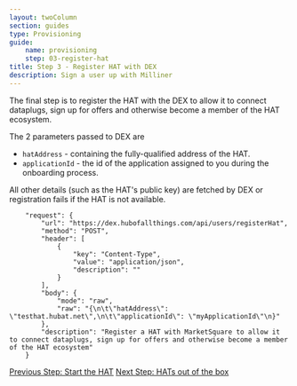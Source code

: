 ```yaml
---
layout: twoColumn
section: guides
type: Provisioning
guide: 
    name: provisioning
    step: 03-register-hat
title: Step 3 - Register HAT with DEX
description: Sign a user up with Milliner
---
```


The final step is to register the HAT with the DEX to allow it to connect dataplugs, sign up for offers and otherwise become a member of the HAT ecosystem.

The 2 parameters passed to DEX are
* `hatAddress` - containing the fully-qualified address of the HAT.
* `applicationId` - the id of the application assigned to you during the onboarding process.

All other details (such as the HAT's public key) are fetched by DEX or registration fails if the HAT is not available.

```postman
	"request": {
		"url": "https://dex.hubofallthings.com/api/users/registerHat",
		"method": "POST",
		"header": [
			{
				"key": "Content-Type",
				"value": "application/json",
				"description": ""
			}
		],
		"body": {
			"mode": "raw",
			"raw": "{\n\t\"hatAddress\": \"testhat.hubat.net\",\n\t\"applicationId\": \"myApplicationId\"\n}"
		},
		"description": "Register a HAT with MarketSquare to allow it to connect dataplugs, sign up for offers and otherwise become a member of the HAT ecosystem"
	}
```

<nav class="pager-nav">
<a href="02-create-hat.html">Previous Step: Start the HAT</a>
<a href="04-out-of-the-box.html">Next Step: HATs out of the box</a>
</nav>
